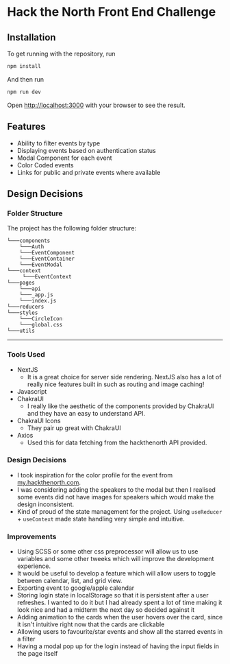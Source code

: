 # Hack the North Front End Challenge

## Installation
To get running with the repository, run
```bash
npm install
```

And then run

```bash
npm run dev
```
Open [http://localhost:3000](http://localhost:3000) with your browser to see the result.

## Features

- Ability to filter events by type
- Displaying events based on authentication status
- Modal Component for each event
- Color Coded events
- Links for public and private events where available

## Design Decisions

### Folder Structure
The project has the following folder structure:
```
└───components
    └───Auth
    └───EventComponent
    └───EventContainer
    └───EventModal
└───context
     └───EventContext
└───pages
    └───api
    └───_app.js
    └───index.js
└───reducers
└───styles
    └───CircleIcon
    └───global.css
└───utils
```

--- 
### Tools Used
- NextJS
  - It is a great choice for server side rendering. NextJS also has a lot of really nice features built in such as routing and image caching!
- Javascript
- ChakraUI
  - I really like the aesthetic of the components provided by ChakraUI and they have an easy to understand API.
- ChakraUI Icons
  - They pair up great with ChakraUI
- Axios 
  - Used this for data fetching from the hackthenorth API provided.

### Design Decisions
- I took inspiration for the color profile for the event from [my.hackthenorth.com](https://my.hackthenorth.com/schedule). 
- I was considering adding the speakers to the modal but then I realised some events did not have images for speakers which would make the design inconsistent. 
- Kind of proud of the state management for the project. Using `useReducer` + `useContext` made state handling very simple and intuitive. 


### Improvements
- Using SCSS or some other css preprocessor will allow us to use variables and some other tweeks which will improve the development experience.  
- It would be useful to develop a feature which will allow users to toggle between calendar, list, and grid view. 
- Exporting event to google/apple calendar
- Storing login state in localStorage so that it is persistent after a user refreshes. I wanted to do it but I had already spent a lot of time making it look nice and had a midterm the next day so decided against it 
- Adding animation to the cards when the user hovers over the card, since it isn't intuitive right now that the cards are clickable
- Allowing users to favourite/star events and show all the starred events in a filter
- Having a modal pop up for the login instead of having the input fields in the page itself
